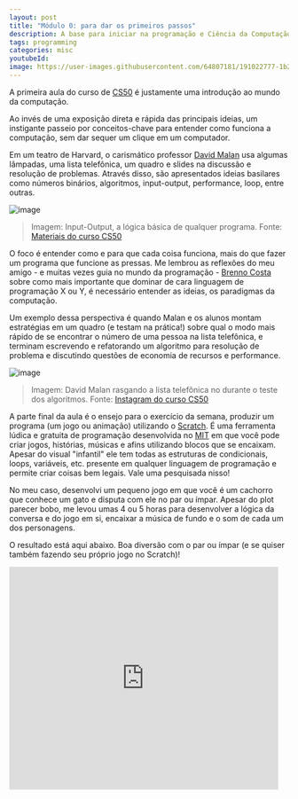 ```yaml
---
layout: post
title: "Módulo 0: para dar os primeiros passos"
description: A base para iniciar na programação e Ciência da Computação - CS50
tags: programming
categories: misc
youtubeId:
image: https://user-images.githubusercontent.com/64807181/191022777-1b2dd643-9db8-490b-9549-c15974d09ce8.png
---
```


A primeira aula do curso de [CS50](https://www.estudarfora.org.br/cursos/cc50/) é justamente uma introdução ao mundo da computação.

Ao invés de uma exposição direta e rápida das principais ideias, um instigante passeio por conceitos-chave para entender como funciona a computação, sem dar sequer um clique em um computador.

Em um teatro de Harvard, o carismático professor [David Malan](https://cs.harvard.edu/malan/) usa algumas lâmpadas, uma lista telefônica, um quadro e slides na discussão e resolução de problemas. Através disso, são apresentados ideias basilares como números binários, algoritmos, input-output, performance, loop, entre outras.

![image](https://user-images.githubusercontent.com/64807181/191023029-8ad625a1-b3a0-4ec4-bbbe-be9980e16da0.png)
>Imagem: Input-Output, a lógica básica de qualquer programa. Fonte: [Materiais do curso CS50](https://cs50.harvard.edu/college/2019/fall/notes/0/)

O foco é entender como e para que cada coisa funciona, mais do que fazer um programa que funcione as pressas. Me lembrou as reflexões do meu amigo - e muitas vezes guia no mundo da programação - [Brenno Costa](https://twitter.com/brennovich) sobre como mais importante que dominar de cara linguagem de programação X ou Y, é necessário entender as ideias, os paradigmas da computação.

Um exemplo dessa perspectiva é quando Malan e os alunos montam estratégias em um quadro (e testam na prática!) sobre qual o modo mais rápido de se encontrar o número de uma pessoa na lista telefônica, e terminam escrevendo e refatorando um algoritmo para resolução de problema e discutindo questões de economia de recursos e performance.

![image](https://user-images.githubusercontent.com/64807181/191022777-1b2dd643-9db8-490b-9549-c15974d09ce8.png)
>Imagem: David Malan rasgando a lista telefônica no durante o teste dos algoritmos. Fonte: [Instagram do curso CS50](https://www.instagram.com/p/CikwmaoLVSM/)

A parte final da aula é o ensejo para o exercício da semana, produzir um programa (um jogo ou animação) utilizando o [Scratch](https://scratch.mit.edu/). É uma ferramenta lúdica e gratuita de programação desenvolvida no [MIT](https://scratch.mit.edu/about) em que você pode criar jogos, histórias, músicas e afins utilizando blocos que se encaixam. Apesar do visual "infantil" ele tem todas as estruturas de condicionais, loops, variáveis, etc. presente em qualquer linguagem de programação e permite criar coisas bem legais. Vale uma pesquisada nisso!

No meu caso, desenvolvi um pequeno jogo em que você é um cachorro que conhece um gato e disputa com ele no par ou ímpar. Apesar do plot parecer bobo, me levou umas 4 ou 5 horas para desenvolver a lógica da conversa e do jogo em si, encaixar a música de fundo e o som de cada um dos personagens.

O resultado está aqui abaixo. Boa diversão com o par ou ímpar (e se quiser também fazendo seu próprio jogo no Scratch)!

<iframe src="https://scratch.mit.edu/projects/731116155/embed" allowtransparency="true" width="485" height="402" frameborder="0" scrolling="no" allowfullscreen></iframe>
